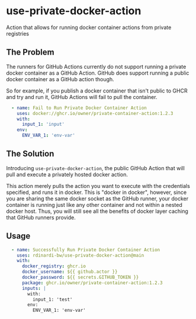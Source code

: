# use-private-docker-action

Action that allows for running docker container actions from private registries

## The Problem

The runners for GitHub Actions currently do not support running a private docker container as a
GitHub Action. GitHub does support running a public docker container as a GitHub action though.

So for example, if you publish a docker container that isn't public to GHCR and try and run it,
GitHub Actions will fail to pull the container.

```yaml
  - name: Fail to Run Private Docker Container Action
    uses: docker://ghcr.io/owner/private-container-action:1.2.3
    with:
      input_1: 'input'
    env:
      ENV_VAR_1: 'env-var'
```

## The Solution

Introducing `use-private-docker-action`, the public GitHub Action that will pull and execute a
privately hosted docker action.

This action merely pulls the action you want to execute with the credentials specified, and runs it
in docker. This is "docker in docker", however, since you are sharing the same docker socket as the
GitHub runner, your docker container is running just like any other container and not within a
nested docker host. Thus, you will still see all the benefits of docker layer caching that GitHub
runners provide.

## Usage
```yaml
  - name: Successfully Run Private Docker Container Action
    uses: rdinardi-bw/use-private-docker-action@main
    with:
      docker_registry: ghcr.io
      docker_username: ${{ github.actor }}
      docker_password: ${{ secrets.GITHUB_TOKEN }}
      package: ghcr.io/owner/private-container-action:1.2.3
      inputs: |
        with:
          input_1: 'test'
        env:
          ENV_VAR_1: 'env-var'
```
